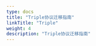 ```yaml
---
type: docs
title: "Triple协议迁移指南"
linkTitle: "Triple"
weight: 4
description: "Triple协议迁移指南"
---
```


